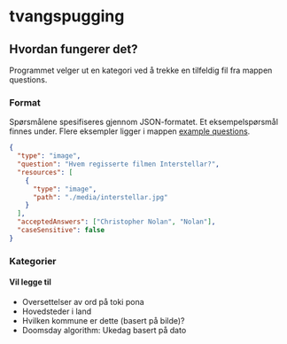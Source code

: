 # tvangspugging

## Hvordan fungerer det?

Programmet velger ut en kategori ved å trekke en tilfeldig fil fra mappen questions. 

### Format

Spørsmålene spesifiseres gjennom JSON-formatet. Et eksempelspørsmål finnes under. Flere eksempler ligger i mappen [example questions](<./example questions/>).

```json
{
  "type": "image",
  "question": "Hvem regisserte filmen Interstellar?",
  "resources": [
    {
      "type": "image",
      "path": "./media/interstellar.jpg"
    }
  ],
  "acceptedAnswers": ["Christopher Nolan", "Nolan"],
  "caseSensitive": false
}
```
### Kategorier

#### Vil legge til

- Oversettelser av ord på toki pona
- Hovedsteder i land
- Hvilken kommune er dette (basert på bilde)?
- Doomsday algorithm: Ukedag basert på dato
